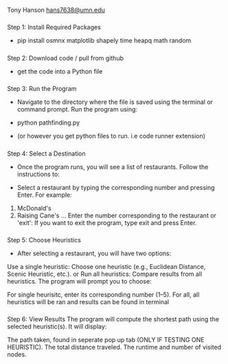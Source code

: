 Tony Hanson
hans7638@umn.edu

#####

Step 1: Install Required Packages

- pip install osmnx matplotlib shapely time heapq math random

#####

Step 2: Download code / pull from github
- get the code into a Python file

#####

Step 3: Run the Program
- Navigate to the directory where the file is saved using the terminal or command prompt. Run the program using:

- python pathfinding.py
- (or however you get python files to run. i.e code runner extension)

#####

Step 4: Select a Destination
- Once the program runs, you will see a list of restaurants. Follow the instructions to:

- Select a restaurant by typing the corresponding number and pressing Enter. For example:

1. McDonald's
2. Raising Cane's
...
Enter the number corresponding to the restaurant or 'exit':
If you want to exit the program, type exit and press Enter.

#####

Step 5: Choose Heuristics
- After selecting a restaurant, you will have two options:

Use a single heuristic: Choose one heuristic (e.g., Euclidean Distance, Scenic Heuristic, etc.).
or Run all heuristics: Compare results from all heuristics.
The program will prompt you to choose:

For single heurisitc, enter its corresponding number (1–5).
For all, all heuristics will be ran and results can be found in terminal

#####

Step 6: View Results
The program will compute the shortest path using the selected heuristic(s). It will display:

The path taken, found in seperate pop up tab (ONLY IF TESTING ONE HEURISTIC).
The total distance traveled.
The runtime and number of visited nodes.

#####
